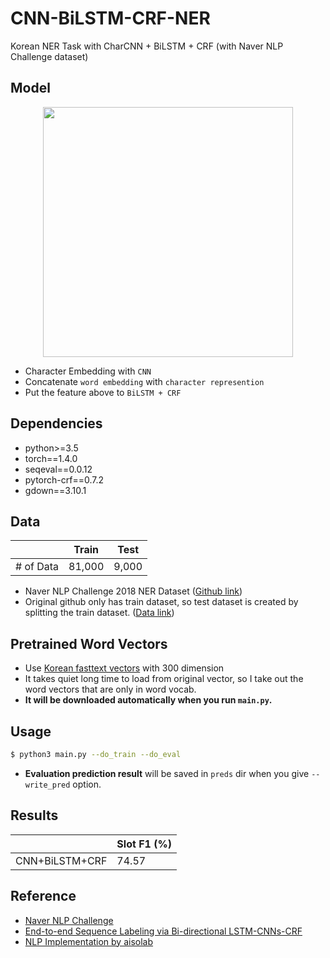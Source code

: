 # CNN-BiLSTM-CRF-NER

Korean NER Task with CharCNN + BiLSTM + CRF (with Naver NLP Challenge dataset)

## Model

<p float="left" align="center">
    <img width="400" src="https://user-images.githubusercontent.com/28896432/77224229-d9bce580-6ba6-11ea-9564-06d57a2e0f09.png" />  
</p>

- Character Embedding with `CNN`
- Concatenate `word embedding` with `character represention`
- Put the feature above to `BiLSTM + CRF`

## Dependencies

- python>=3.5
- torch==1.4.0
- seqeval==0.0.12
- pytorch-crf==0.7.2
- gdown==3.10.1

## Data

|           | Train  | Test  |
| --------- | ------ | ----- |
| # of Data | 81,000 | 9,000 |

- Naver NLP Challenge 2018 NER Dataset ([Github link](https://github.com/naver/nlp-challenge))
- Original github only has train dataset, so test dataset is created by splitting the train dataset. ([Data link](https://github.com/aisolab/nlp_implementation/tree/master/Bidirectional_LSTM-CRF_Models_for_Sequence_Tagging/data))

## Pretrained Word Vectors

- Use [Korean fasttext vectors](https://fasttext.cc/docs/en/crawl-vectors.html) with 300 dimension
- It takes quiet long time to load from original vector, so I take out the word vectors that are only in word vocab.
- **It will be downloaded automatically when you run `main.py`.**

## Usage

```bash
$ python3 main.py --do_train --do_eval
```

- **Evaluation prediction result** will be saved in `preds` dir when you give `--write_pred` option.

## Results

|                | Slot F1 (%) |
| -------------- | ----------- |
| CNN+BiLSTM+CRF | 74.57       |

## Reference

- [Naver NLP Challenge](https://github.com/naver/nlp-challenge)
- [End-to-end Sequence Labeling via Bi-directional LSTM-CNNs-CRF](https://arxiv.org/abs/1603.01354)
- [NLP Implementation by aisolab](https://github.com/aisolab/nlp_implementation)
